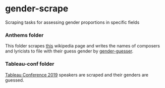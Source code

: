 # gender-scrape
Scraping tasks for assessing gender proportions in specific fields

### Anthems folder

This folder scrapes <a href=https://en.wikipedia.org/wiki/List_of_national_anthems>this</a> wikipedia page and writes the names of composers and lyricists to file with their guess gender by <a href=https://pypi.org/project/gender-guesser/>gender-guesser</a>.

### Tableau-conf folder

<a href=https://tc19.tableau.com/>Tableau Conference 2019</a> speakers are scraped and their genders are guessed.
